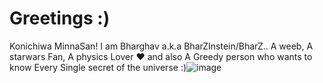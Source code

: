 # Greetings :)
Konichiwa MinnaSan!
I am Bharghav a.k.a BharZInstein/BharZ.. A weeb, A starwars Fan, A physics Lover ❤ and also 
A Greedy person who wants to know Every Single secret of the universe :)![image](https://user-images.githubusercontent.com/81548305/130114210-d6946c90-6802-4563-a8f6-4ab57fc9e76c.png)


